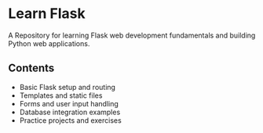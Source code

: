 # Learn Flask

A Repository for learning Flask web development fundamentals and building Python web applications.

## Contents

- Basic Flask setup and routing
- Templates and static files
- Forms and user input handling
- Database integration examples
- Practice projects and exercises
